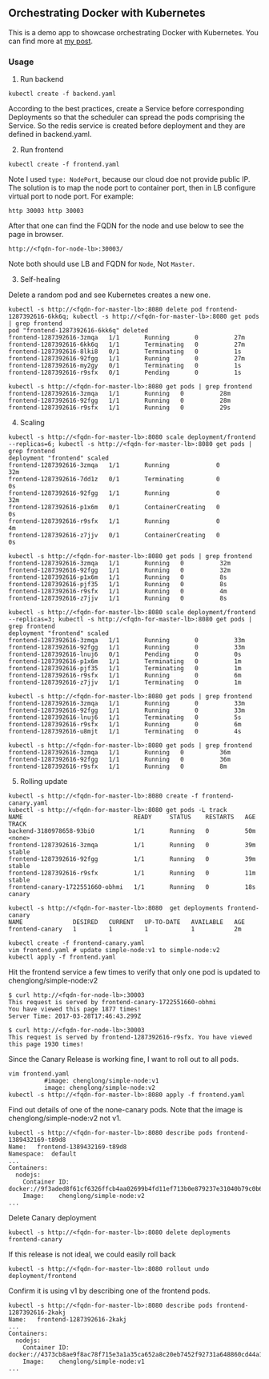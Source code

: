 ## Orchestrating Docker with Kubernetes

This is a demo app to showcase orchestrating Docker with Kubernetes. You can find more at [my post](https://chengl.com/orchestrating-docker-with-kubernetes/).

### Usage

1. Run backend

  ```
  kubectl create -f backend.yaml
  ```
According to the best practices, create a Service before corresponding Deployments so that the scheduler can spread the pods comprising the Service. So the redis service is created before deployment and they are defined in backend.yaml.


2. Run frontend

  ```
  kubectl create -f frontend.yaml
  ```

Note I used `type: NodePort`, because our cloud doe not provide public IP.
The solution is to map the node port to container port,
then in LB configure virtual port to node port.
For example:
  ```
  http 30003 http 30003
  ```

After that one can find the FQDN for the node and use below to see the page in browser.
  ```
  http://<fqdn-for-node-lb>:30003/
  ```

Note both should use LB and FQDN for `Node`, Not `Master`.

3. Self-healing

  Delete a random pod and see Kubernetes creates a new one.
  ```
  kubectl -s http://<fqdn-for-master-lb>:8080 delete pod frontend-1287392616-6kk6q; kubectl -s http://<fqdn-for-master-lb>:8080 get pods | grep frontend
  pod "frontend-1287392616-6kk6q" deleted
  frontend-1287392616-3zmqa   1/1       Running       0          27m
  frontend-1287392616-6kk6q   1/1       Terminating   0          27m
  frontend-1287392616-8lki8   0/1       Terminating   0          1s
  frontend-1287392616-92fgg   1/1       Running       0          27m
  frontend-1287392616-my2gy   0/1       Terminating   0          1s
  frontend-1287392616-r9sfx   0/1       Pending       0          1s

  kubectl -s http://<fqdn-for-master-lb>:8080 get pods | grep frontend
  frontend-1287392616-3zmqa   1/1       Running   0          28m
  frontend-1287392616-92fgg   1/1       Running   0          28m
  frontend-1287392616-r9sfx   1/1       Running   0          29s
  ```


4. Scaling

  ```
  kubectl -s http://<fqdn-for-master-lb>:8080 scale deployment/frontend --replicas=6; kubectl -s http://<fqdn-for-master-lb>:8080 get pods | grep frontend
  deployment "frontend" scaled
  frontend-1287392616-3zmqa   1/1       Running             0          32m
  frontend-1287392616-7dd1z   0/1       Terminating         0          0s
  frontend-1287392616-92fgg   1/1       Running             0          32m
  frontend-1287392616-p1x6m   0/1       ContainerCreating   0          0s
  frontend-1287392616-r9sfx   1/1       Running             0          4m
  frontend-1287392616-z7jjv   0/1       ContainerCreating   0          0s

  kubectl -s http://<fqdn-for-master-lb>:8080 get pods | grep frontend
  frontend-1287392616-3zmqa   1/1       Running   0          32m
  frontend-1287392616-92fgg   1/1       Running   0          32m
  frontend-1287392616-p1x6m   1/1       Running   0          8s
  frontend-1287392616-pjf35   1/1       Running   0          8s
  frontend-1287392616-r9sfx   1/1       Running   0          4m
  frontend-1287392616-z7jjv   1/1       Running   0          8s

  kubectl -s http://<fqdn-for-master-lb>:8080 scale deployment/frontend --replicas=3; kubectl -s http://<fqdn-for-master-lb>:8080 get pods | grep frontend
  deployment "frontend" scaled
  frontend-1287392616-3zmqa   1/1       Running       0          33m
  frontend-1287392616-92fgg   1/1       Running       0          33m
  frontend-1287392616-lnuj6   0/1       Pending       0          0s
  frontend-1287392616-p1x6m   1/1       Terminating   0          1m
  frontend-1287392616-pjf35   1/1       Terminating   0          1m
  frontend-1287392616-r9sfx   1/1       Running       0          6m
  frontend-1287392616-z7jjv   1/1       Terminating   0          1m

  kubectl -s http://<fqdn-for-master-lb>:8080 get pods | grep frontend
  frontend-1287392616-3zmqa   1/1       Running       0          33m
  frontend-1287392616-92fgg   1/1       Running       0          33m
  frontend-1287392616-lnuj6   1/1       Terminating   0          5s
  frontend-1287392616-r9sfx   1/1       Running       0          6m
  frontend-1287392616-u8mjt   1/1       Terminating   0          4s

  kubectl -s http://<fqdn-for-master-lb>:8080 get pods | grep frontend
  frontend-1287392616-3zmqa   1/1       Running   0          36m
  frontend-1287392616-92fgg   1/1       Running   0          36m
  frontend-1287392616-r9sfx   1/1       Running   0          8m
  ```

5. Rolling update
  ```
  kubectl -s http://<fqdn-for-master-lb>:8080 create -f frontend-canary.yaml
  kubectl -s http://<fqdn-for-master-lb>:8080 get pods -L track
  NAME                               READY     STATUS    RESTARTS   AGE       TRACK
  backend-3180978658-93bi0           1/1       Running   0          50m       <none>
  frontend-1287392616-3zmqa          1/1       Running   0          39m       stable
  frontend-1287392616-92fgg          1/1       Running   0          39m       stable
  frontend-1287392616-r9sfx          1/1       Running   0          11m       stable
  frontend-canary-1722551660-obhmi   1/1       Running   0          18s       canary

  kubectl -s http://<fqdn-for-master-lb>:8080  get deployments frontend-canary
  NAME              DESIRED   CURRENT   UP-TO-DATE   AVAILABLE   AGE
  frontend-canary   1         1         1            1           2m

  kubectl create -f frontend-canary.yaml
  vim frontend.yaml # update simple-node:v1 to simple-node:v2
  kubectl apply -f frontend.yaml
  ```

Hit the frontend service a few times to verify that only one pod is updated to chenglong/simple-node:v2
  ```
  $ curl http://<fqdn-for-node-lb>:30003
  This request is served by frontend-canary-1722551660-obhmi
  You have viewed this page 1877 times!
  Server Time: 2017-03-28T17:46:43.299Z

  $ curl http://<fqdn-for-node-lb>:30003
  This request is served by frontend-1287392616-r9sfx. You have viewed this page 1930 times!
  ```

Since the Canary Release is working fine, I want to roll out to all pods.
  ```
  vim frontend.yaml
            #image: chenglong/simple-node:v1
            image: chenglong/simple-node:v2
  kubectl -s http://<fqdn-for-master-lb>:8080 apply -f frontend.yaml
  ```

Find out details of one of the none-canary pods. Note that the image is chenglong/simple-node:v2 not v1.
  ```
  kubectl -s http://<fqdn-for-master-lb>:8080 describe pods frontend-1389432169-t89d8
  Name:   frontend-1389432169-t89d8
  Namespace:  default
  ...
  Containers:
    nodejs:
      Container ID: docker://9f3aded8f61cf6326ffcb4aa02699b4fd11ef713b0e879237e31040b79c0b60f
      Image:    chenglong/simple-node:v2
  ...
  ```

Delete Canary deployment
  ```
  kubectl -s http://<fqdn-for-master-lb>:8080 delete deployments frontend-canary
  ```

If this release is not ideal, we could easily roll back
  ```
  kubectl -s http://<fqdn-for-master-lb>:8080 rollout undo deployment/frontend
  ```

Confirm it is using v1 by describing one of the frontend pods.
  ```
  kubectl -s http://<fqdn-for-master-lb>:8080 describe pods frontend-1287392616-2kakj
  Name:   frontend-1287392616-2kakj
  ...
  Containers:
    nodejs:
      Container ID: docker://4373cb8ae9f8ac78f715e3a1a35ca652a8c20eb7452f92731a648860cd44a142
      Image:    chenglong/simple-node:v1
  ...
  ```
